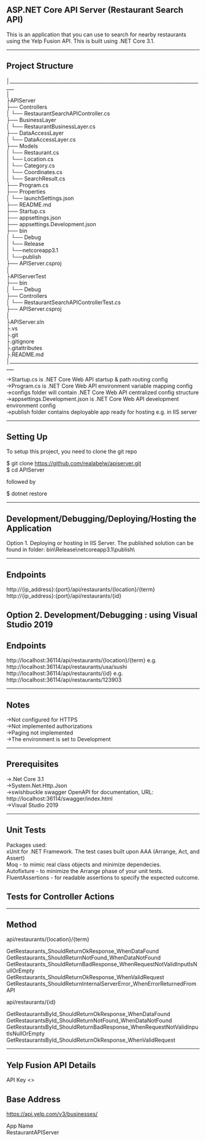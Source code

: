 ASP.NET Core API Server (Restaurant Search API)
-----------------
This is an application that you can use to search for nearby restaurants using the Yelp Fusion API. This is built using .NET Core 3.1.

-----------------
Project Structure
-----------------
│________________________________________________________________________________  
│  
├APIServer  
├── Controllers  
│   └── RestaurantSearchAPIController.cs  
├── BusinessLayer  
│   └── RestaurantBusinessLayer.cs  
├── DataAccessLayer  
│   └── DataAccessLayer.cs  
├── Models  
│   └── Restaurant.cs  
│   └── Location.cs  
│   └── Category.cs  
│   └── Coordinates.cs  
│   └── SearchResult.cs  
├── Program.cs  
├── Properties  
│   └── launchSettings.json  
├── README.md  
├── Startup.cs  
├── appsettings.json  
├── appsettings.Development.json  
├── bin  
│   └── Debug  
│   └── Release  
│       └──netcoreapp3.1  
│          └──publish  
├── APIServer.csproj  
│  
├APIServerTest  
├── bin  
│   └── Debug  
├── Controllers  
│   └── RestaurantSearchAPIControllerTest.cs  
├── APIServer.csproj  
│  
├APIServer.sln  
├.vs  
├.git  
├.gitignore  
├.gitattributes  
├.README.md  
│________________________________________________________________________________  
  
->Startup.cs is .NET Core Web API startup & path routing config  
->Program.cs is .NET Core Web API environment variable mapping config  
->configs folder will contain .NET Core Web API centralized config structure   
->appsettings.Development.json is .NET Core Web API development environment config  
->publish folder contains deployable app ready for hosting e.g. in IIS server  
  
-----------------  
Setting Up  
-----------------  
To setup this project, you need to clone the git repo  
  
$ git clone https://github.com/realabelw/apiserver.git  
$ cd APIServer  
  
followed by  
  
$ dotnet restore  
  
  
-----------------  
Development/Debugging/Deploying/Hosting the Application  
-----------------  
Option 1. Deploying or hosting in IIS Server. The published solution can be found in folder: bin\Release\netcoreapp3.1\publish\  
  
-----------------  
Endpoints  
-----------------  
http://{ip_address}:{port}/api/restaurants/{location}/{term}  
http://{ip_address}:{port}/api/restaurants/{id}  
  
  
  
Option 2. Development/Debugging : using Visual Studio 2019  
-----------------  
Endpoints  
-----------------  
http://localhost:36114/api/restaurants/{location}/{term} e.g. http://localhost:36114/api/restaurants/usa/sushi  
http://localhost:36114/api/restaurants/{id} e.g. http://localhost:36114/api/restaurants/123903  
  
  
-----------------  
Notes  
-----------------  
->Not configured for HTTPS  
->Not implemented authorizations  
->Paging not implemented  
->The environment is set to Development  
  
-----------------  
Prerequisites  
-----------------  
->.Net Core 3.1  
->System.Net.Http.Json  
->swishbuckle swagger OpenAPI for documentation, URL: http://localhost:36114/swagger/index.html  
->Visual Studio 2019  
  
  
-----------------  
Unit Tests  
-----------------  
Packages used:   
xUnit for .NET Framework. The test cases built upon AAA (Arrange, Act, and Assert)  
Moq - to mimic real class objects and minimize dependecies.  
Autofixture - to minimize the Arrange phase of your unit tests.  
FluentAssertions - for readable assertions to specify the expected outcome.  
  
Tests for Controller Actions  
----------------------------  
  
------------------------------------------------------------------------------------  
Method								
------------------------------------------------------------------------------------  
api/restaurants/{location}/{term}  	
  
GetRestaurants_ShouldReturnOkResponse_WhenDataFound  
GetRestaurants_ShouldReturnNotFound_WhenDataNotFound  
GetRestaurants_ShouldReturnBadResponse_WhenRequestNotValidInputIsNullOrEmpty  
GetRestaurants_ShouldReturnOkResponse_WhenValidRequest  
GetRestaurants_ShouldReturnInternalServerError_WhenErrorReturnedFromAPI  
  
  
  
api/restaurants/{id}  
  
GetRestaurantsById_ShouldReturnOkResponse_WhenDataFound  
GetRestaurantsById_ShouldReturnNotFound_WhenDataNotFound  
GetRestaurantsById_ShouldReturnBadResponse_WhenRequestNotValidInputIsNullOrEmpty  
GetRestaurantsById_ShouldReturnOkResponse_WhenValidRequest  
 

----------------------------  
Yelp Fusion API Details  
----------------------------  
API Key
<<in settings file>>  
  
Base Address  
-----------  
https://api.yelp.com/v3/businesses/  
  
App Name  
RestaurantAPIServer  
  

